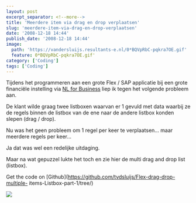 ```yaml
---
layout: post
excerpt_separator: <!--more-->
title: 'Meerdere item via drag en drop verplaatsen'
slug: 'meerdere-item-via-drag-en-drop-verplaatsen'
date: '2008-12-18 14:44'
publish_date: '2008-12-18 14:44'
image:
  path: 'https://vandersluijs.resultants-e.nl/0*BQVpRbC-pqkra7OE.gif'
  feature: 0*BQVpRbC-pqkra7OE.gif'
category: ['Coding']
tags: ['Coding']
---
```

Tijdens het programmeren aan een grote Flex / SAP applicatie bij een grote
financiële instelling via [NL for Business](http://www.nl4b.com/ "NL4B") liep
ik tegen het volgende probleem aan.  
  
De klant wilde graag twee listboxen waarvan er 1 gevuld met data waarbij ze de
regels binnen de listbox van de ene naar de andere listbox konden slepen (drag
/ drop).  
  
Nu was het geen probleem om 1 regel per keer te verplaatsen… maar meerdere
regels per keer…  
  
  
Ja dat was wel een redelijke uitdaging.  
  
Maar na wat gepuzzel lukte het toch en zie hier de multi drag and drop list
(listbox).  
  
  
  
Get the code on [Github](https://github.com/tvdsluijs/Flex-drag-drop-multiple-
items-Listbox-part-1/tree/)

![](https://vandersluijs.resultants-e.nl/0*BQVpRbC-pqkra7OE.gif)


